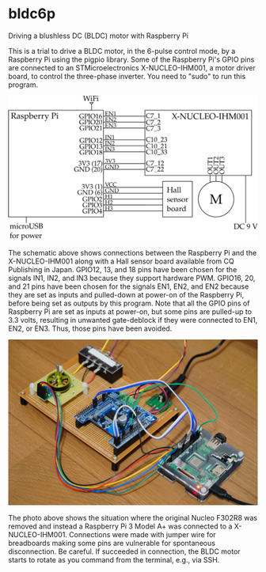 # bldc6p
Driving a blushless DC (BLDC) motor with Raspberry Pi

This is a trial to drive a BLDC motor, in the 6-pulse control mode, by a Raspberry Pi using the pigpio library.
Some of the Raspberry Pi's GPIO pins are connected to an STMicroelectronics X-NUCLEO-IHM001, a motor driver board, to control the three-phase inverter.
You need to "sudo" to run this program.

<img src="RasPi_BLDC.svg" width=600>

The schematic above shows connections between the Raspberry Pi and the X-NUCLEO-IHM001 along with a Hall sensor board available from CQ Publishing in Japan.
GPIO12, 13, and 18 pins have been chosen for the signals IN1, IN2, and IN3 because they support hardware PWM.
GPIO16, 20, and 21 pins have been chosen for the signals EN1, EN2, and EN2 because they are set as inputs and pulled-down at power-on of the Raspberry Pi, before being set as outputs by this program. Note that all the GPIO pins of Raspberry Pi are set as inputs at power-on, but some pins are pulled-up to 3.3 volts, resulting in unwanted gate-deblock if they were connected to EN1, EN2, or EN3. Thus, those pins have been avoided.

<img src="photo.jpg" width=600>

The photo above shows the situation where the original Nucleo F302R8 was removed and instead a Raspberry Pi 3 Model A+ was connected to a X-NUCLEO-IHM001. Connections were made with jumper wire for breadboards making some pins are vulnerable for spontaneous disconnection. Be careful. If succeeded in connection, the BLDC motor starts to rotate as you command from the terminal, e.g., via SSH.
